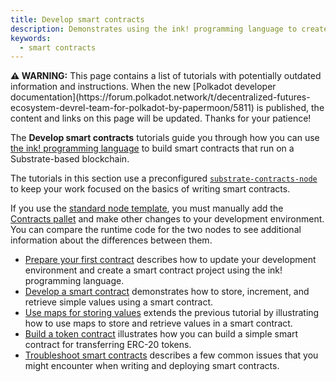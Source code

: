 ```yaml
---
title: Develop smart contracts
description: Demonstrates using the ink! programming language to create and deploy smart contracts on a Substrate-based network.
keywords:
  - smart contracts
---
```


<div class="warning">
	<p>
	<strong>⚠️ WARNING:</strong> This page contains a list of tutorials with potentially outdated information 
  and instructions. When the new [Polkadot developer documentation](https://forum.polkadot.network/t/decentralized-futures-ecosystem-devrel-team-for-polkadot-by-papermoon/5811) is published, the content and 
  links on this page will be updated. Thanks for your patience!
	</p>
</div>

The **Develop smart contracts** tutorials guide you through how you can use [the ink! programming language](https://use.ink) to build smart contracts that run on a Substrate-based blockchain.

The tutorials in this section use a preconfigured
[`substrate-contracts-node`](https://github.com/paritytech/substrate-contracts-node) to keep your work focused on the basics of writing smart contracts.

If you use the [standard node template](https://github.com/substrate-developer-hub/substrate-node-template), you must manually add the [Contracts pallet](https://github.com/paritytech/polkadot-sdk/tree/master/substrate/frame/contracts) and make other changes to your development environment.
You can compare the runtime code for the two nodes to see additional information about the differences between them.

- [Prepare your first contract](/tutorials/smart-contracts/prepare-your-first-contract/) describes how to update your
  development environment and create a smart contract project using the ink! programming language.
- [Develop a smart contract](/tutorials/smart-contracts/develop-a-smart-contract/) demonstrates how to store, increment,
  and retrieve simple values using a smart contract.
- [Use maps for storing values](/tutorials/smart-contracts/use-maps-for-storing-values/) extends the previous tutorial
  by illustrating how to use maps to store and retrieve values in a smart contract.
- [Build a token contract](/tutorials/smart-contracts/build-a-token-contract/) illustrates how you can build a simple
  smart contract for transferring ERC-20 tokens.
- [Troubleshoot smart contracts](/tutorials/smart-contracts/troubleshoot-smart-contracts/) describes a few common issues
  that you might encounter when writing and deploying smart contracts.
